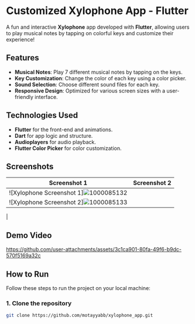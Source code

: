 # Customized Xylophone App - Flutter

A fun and interactive **Xylophone** app developed with **Flutter**, allowing users to play musical notes by tapping on colorful keys and customize their experience!

## Features

- **Musical Notes**: Play 7 different musical notes by tapping on the keys.
- **Key Customization**: Change the color of each key using a color picker.
- **Sound Selection**: Choose different sound files for each key.
- **Responsive Design**: Optimized for various screen sizes with a user-friendly interface.

## Technologies Used

- **Flutter** for the front-end and animations.
- **Dart** for app logic and structure.
- **Audioplayers** for audio playback.
- **Flutter Color Picker** for color customization.

## Screenshots

| Screenshot 1 | Screenshot 2 |
|--------------|--------------|
| ![Xylophone Screenshot 1]![1000085132](https://github.com/user-attachments/assets/7e6c53a3-3f88-4df5-9c79-4653964bee56)
 | ![Xylophone Screenshot 2]![1000085133](https://github.com/user-attachments/assets/b3b83db2-6b08-4bef-8c98-63bebe91d74b)
 |

## Demo Video



https://github.com/user-attachments/assets/3c1ca901-80fa-49f6-b9dc-570f5169a32c



## How to Run

Follow these steps to run the project on your local machine:

### 1. Clone the repository
```bash
git clone https://github.com/motayyabb/xylophone_app.git
